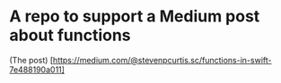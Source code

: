 # A repo to support a Medium post about functions
(The post) [https://medium.com/@stevenpcurtis.sc/functions-in-swift-7e488190a011]
